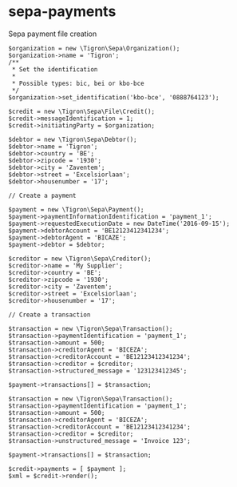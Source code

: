 # sepa-payments
Sepa payment file creation

	$organization = new \Tigron\Sepa\Organization();
	$organization->name = 'Tigron';
	/**
	 * Set the identification
	 *
	 * Possible types: bic, bei or kbo-bce
	 */
	$organization->set_identification('kbo-bce', '0888764123');

	$credit = new \Tigron\Sepa\File\Credit();
	$credit->messageIdentification = 1;
	$credit->initiatingParty = $organization;

	$debtor = new \Tigron\Sepa\Debtor();
	$debtor->name = 'Tigron';
	$debtor->country = 'BE';
	$debtor->zipcode = '1930';
	$debtor->city = 'Zaventem';
	$debtor->street = 'Excelsiorlaan';
	$debtor->housenumber = '17';

	// Create a payment

	$payment = new \Tigron\Sepa\Payment();
	$payment->paymentInformationIdentification = 'payment_1';
	$payment->requestedExecutionDate = new DateTime('2016-09-15');
	$payment->debtorAccount = 'BE12123412341234';
	$payment->debtorAgent = 'BICAZE';
	$payment->debtor = $debtor;

	$creditor = new \Tigron\Sepa\Creditor();
	$creditor->name = 'My Supplier';
	$creditor->country = 'BE';
	$creditor->zipcode = '1930';
	$creditor->city = 'Zaventem';
	$creditor->street = 'Excelsiorlaan';
	$creditor->housenumber = '17';

	// Create a transaction

	$transaction = new \Tigron\Sepa\Transaction();
	$transaction->paymentIdentification = 'payment_1';
	$transaction->amount = 500;
	$transaction->creditorAgent = 'BICEZA';
	$transaction->creditorAccount = 'BE12123412341234';
	$transaction->creditor = $creditor;
	$transaction->structured_message = '123123412345';

	$payment->transactions[] = $transaction;

	$transaction = new \Tigron\Sepa\Transaction();
	$transaction->paymentIdentification = 'payment_1';
	$transaction->amount = 500;
	$transaction->creditorAgent = 'BICEZA';
	$transaction->creditorAccount = 'BE12123412341234';
	$transaction->creditor = $creditor;
	$transaction->unstructured_message = 'Invoice 123';

	$payment->transactions[] = $transaction;

	$credit->payments = [ $payment ];
	$xml = $credit->render();
